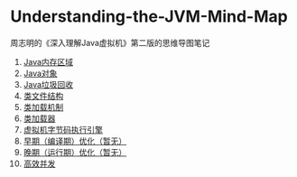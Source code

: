 # Understanding-the-JVM-Mind-Map
周志明的《深入理解Java虚拟机》第二版的思维导图笔记

1. [Java内存区域](https://github.com/fatmanhappycode/Understanding-the-JVM-Mind-Map/tree/master/Java%E5%86%85%E5%AD%98%E5%8C%BA%E5%9F%9F)
2. [Java对象](https://github.com/fatmanhappycode/Understanding-the-JVM-Mind-Map/tree/master/Java%E5%AF%B9%E8%B1%A1)
3. [Java垃圾回收]()
4. [类文件结构](https://github.com/fatmanhappycode/Understanding-the-JVM-Mind-Map/tree/master/%E7%B1%BB%E6%96%87%E4%BB%B6%E7%BB%93%E6%9E%84)
5. [类加载机制](https://github.com/fatmanhappycode/Understanding-the-JVM-Mind-Map/tree/master/%E7%B1%BB%E5%8A%A0%E8%BD%BD%E6%9C%BA%E5%88%B6)
6. [类加载器](https://github.com/fatmanhappycode/Understanding-the-JVM-Mind-Map/tree/master/%E7%B1%BB%E5%8A%A0%E8%BD%BD%E5%99%A8)
7. [虚拟机字节码执行引擎](https://github.com/fatmanhappycode/Understanding-the-JVM-Mind-Map/tree/master/%E8%99%9A%E6%8B%9F%E6%9C%BA%E5%AD%97%E8%8A%82%E7%A0%81%E6%89%A7%E8%A1%8C%E5%BC%95%E6%93%8E)
8. [早期（编译期）优化（暂无）]()
9. [晚期（运行期）优化（暂无）]()
10. [高效并发](https://github.com/fatmanhappycode/Understanding-the-JVM-Mind-Map/tree/master/%E9%AB%98%E6%95%88%E5%B9%B6%E5%8F%91)
